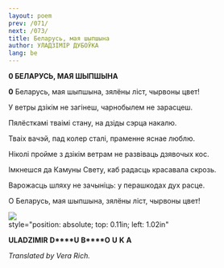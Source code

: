 ```yaml
---
layout: poem
prev: /071/
next: /073/
title: Беларусь, мая шыпшына 
author: УЛАДЗІМІР ДУБОЎКА
lang: be
---
```



 
**0 БЕЛАРУСЬ, МАЯ ШЫПШЫНА**

**0**  Беларусь, мая шыпшына, зялёны ліст, чырвоны цвет!

У ветры дзікім не загінеш, чарнобылем не зарасцеш.

Пялёсткамі тваімі стану, на дзіды сэрца накалю.

Тваіх вачэй, пад колер сталі, праменне яснае люблю.

Ніколі пройме з дзікім ветрам не развіваць дзявочых кос.

Імкнешся да Камуны Свету, каб радасць красавала скрозь.

Варожасць шляху не зачыніць: у перашкодах дух расце.

О Беларусь, мая шыпшына, зялёны ліст, чырвоны цвет!

![](2022-%D0%9C%D1%96%D0%BD%D1%81%D0%BA-%D0%BB%D1%83%D1%87%D0%BD%D0%B0%D1%81%D1%86%D1%8C-%D0%BC%D1%96%D0%BA%D0%BE%D0%BB%D0%B0-%D0%BC%D1%8F%D1%82%D0%BB%D1%96%D1%86%D0%BA%D1%96_html_da7242d3a9186b16.jpg)  
style="position: absolute; top: 0.11in; left: 1.02in"

**ULADZIMIR** **D****U**  **B****O** **U**  **K**  **A**

_Translated by Vera Rich._
